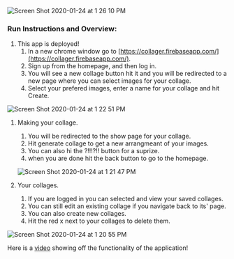 ![Screen Shot 2020-01-24 at 1 26 10 PM](https://user-images.githubusercontent.com/17993120/73101530-1c1abc80-3ead-11ea-9e3b-6f3890e95f4f.png)

### Run Instructions and Overview:

1. This app is deployed!
    1. In a new chrome window go to [https://collager.firebaseapp.com/](https://collager.firebaseapp.com/).
    1. Sign up from the homepage, and then log in. 
    1. You will see a new collage button hit it and you will be redirected to a new page where you can select images for your     collage.
    1. Select your prefered images, enter a name for your collage and hit Create.

  ![Screen Shot 2020-01-24 at 1 22 51 PM](https://user-images.githubusercontent.com/17993120/73103748-00fe7b80-3eb2-11ea-8606-f909dd902190.png)

1. Making your collage.
    1. You will be redirected to the show page for your collage.
    1. Hit generate collage to get a new arrangmeant of your images.
    1. You can also hi the ?!!!?!! button for a suprize.
    1. when you are done hit the back button to go to the homepage.
    
    ![Screen Shot 2020-01-24 at 1 21 47 PM](https://user-images.githubusercontent.com/17993120/73103808-22f7fe00-3eb2-11ea-9d25-787c13cef1c3.png)
    
1. Your collages.
    1. If you are logged in you can selected and view your saved collages.
    1. You can still edit an existing collage if you navigate back to its' page.
    1. You can also create new collages.
    1. Hit the red x next to your collages to delete them.

![Screen Shot 2020-01-24 at 1 20 55 PM](https://user-images.githubusercontent.com/17993120/73103820-3014ed00-3eb2-11ea-9e48-bdd2156e5ca2.png)

Here is a [video](https://youtu.be/ifvKQvHizIQ) showing off the functionality of the application!
